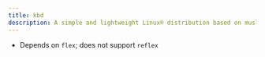 ```yaml
---
title: kbd
description: A simple and lightweight Linux® distribution based on musl libc and toybox
---
```


- Depends on `flex`; does not support `reflex`
